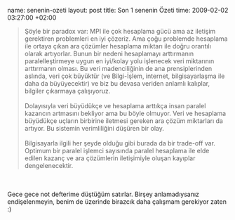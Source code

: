 name: senenin-ozeti
layout: post
title: Son 1 senenin Özeti
time: 2009-02-02 03:27:00 +02:00

<blockquote>Şöyle bir paradox var: MPI ile çok hesaplama gücü ama az iletişim gerektiren problemleri en iyi çözeriz. Ama çoğu problemde hesaplama ile ortaya çıkan ara çözümler hesaplama miktarı ile doğru orantılı olarak artıyorlar. Bunun bir nedeni hesaplamayı arttırmanın paralelleştirmeye uygun en iyi/kolay yolu işlenecek veri miktarının arttırmanın olması. Bu veri madenciliğinin de ana prensiplerinden aslında, veri çok büyüktür (ve Bilgi-İşlem, internet, bilgisayarlaşma ile daha da büyüyecektir) ve biz bu devasa veriden anlamlı kalıplar, bilgiler çıkarmaya çalışıyoruz.<br /><br />Dolayısıyla veri büyüdükçe ve hesaplama arttıkça insan paralel kazancın artmasını bekliyor ama bu böyle olmuyor. Veri ve hesaplama büyüdükçe uçların birbirine iletmesi gereken ara çözüm miktarları da artıyor. Bu sistemin verimliliğini düşüren bir olay.<br /><br />Bilgisayarla ilgili her şeyde olduğu gibi burada da bir trade-off var. Optimum bir paralel işlemci sayısında paralel hesaplama ile elde edilen kazanç ve ara çözümlerin iletişimiyle oluşan kayıplar dengelenecektir.</blockquote><br /><br />Gece gece not defterime düştüğüm satırlar. Birşey anlamadıysanız endişelenmeyin, benim de üzerinde birazcık daha çalışmam gerekiyor zaten :)
